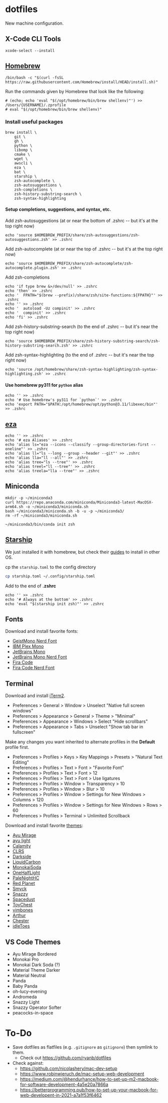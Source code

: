 # dotfiles

New machine configuration.

## X-Code CLI Tools

```shell
xcode-select --install
```

## [Homebrew](https://brew.sh/)

```shell
/bin/bash -c "$(curl -fsSL https://raw.githubusercontent.com/Homebrew/install/HEAD/install.sh)"
```

Run the commands given by Homebrew that look like the following:
```shell
# (echo; echo 'eval "$(/opt/homebrew/bin/brew shellenv)"') >> /Users/{USERNAME}/.zprofile
# eval "$(/opt/homebrew/bin/brew shellenv)"
```

### Install useful packages
```shell
brew install \
    git \
    gh \
    python \
    libomp \
    cmake \
    wget \
    awscli \
    eza \
    bat \
    starship \
    zsh-autocomplete \
    zsh-autosuggestions \
    zsh-completions \
    zsh-history-substring-search \
    zsh-syntax-highlighting
```

#### Setup completions, suggestions, and syntax, etc.

Add zsh-autosuggestions (at or near the bottom of .zshrc -- but it's at the top right now)
```shell
echo 'source $HOMEBREW_PREFIX/share/zsh-autosuggestions/zsh-autosuggestions.zsh' >> .zshrc
```

Add zsh-autocomplete (at or near the top of .zshrc -- but it's at the top right now)
```shell
echo 'source $HOMEBREW_PREFIX/share/zsh-autocomplete/zsh-autocomplete.plugin.zsh' >> .zshrc
```

Add zsh-completions
```shell
echo 'if type brew &>/dev/null' >> .zshrc
echo 'then' >> .zshrc
echo '  FPATH="$(brew --prefix)/share/zsh/site-functions:${FPATH}"' >> .zshrc
echo '' >> .zshrc
echo '  autoload -Uz compinit' >> .zshrc
echo '  compinit' >> .zshrc
echo 'fi' >> .zshrc
```

Add zsh-history-substring-search (to the end of .zshrc -- but it's near the top right now)
```shell
echo 'source $HOMEBREW_PREFIX/share/zsh-history-substring-search/zsh-history-substring-search.zsh' >> .zshrc
```

Add zsh-syntax-highlighting (to the end of .zshrc -- but it's near the top right now)
```shell
echo 'source /opt/homebrew/share/zsh-syntax-highlighting/zsh-syntax-highlighting.zsh' >> .zshrc
```

#### Use homebrew py311 for `python` alias

```shell
echo '' >> .zshrc
echo '# Use homebrew's py311 for `python`' >> .zshrc
echo 'export PATH="$PATH:/opt/homebrew/opt/python@3.11/libexec/bin"' >> .zshrc
```

## [eza](https://github.com/eza-community/eza)
```shell
echo '' >> .zshrc
echo '# eza Aliases' >> .zshrc
echo 'alias ls="eza --icons --classify --group-directories-first --oneline"' >> .zshrc
echo 'alias ll="ls --long --group --header --git"' >> .zshrc
echo 'alias lla="ll --all"' >> .zshrc
echo 'alias tree="ls --tree"' >> .zshrc
echo 'alias treel="ll --tree"' >> .zshrc
echo 'alias treela="lla --tree"' >> .zshrc
```

## Miniconda

```shell
mkdir -p ~/miniconda3
curl https://repo.anaconda.com/miniconda/Miniconda3-latest-MacOSX-arm64.sh -o ~/miniconda3/miniconda.sh
bash ~/miniconda3/miniconda.sh -b -u -p ~/miniconda3/
rm -rf ~/miniconda3/miniconda.sh

~/miniconda3/bin/conda init zsh
```

## [Starship](https://starship.rs/)

We just installed it with homebrew, but check their [guides](https://starship.rs/guide/) to install in other OS.

cp the `starship.toml` to the config directory
```sh
cp starship.toml ~/.config/starship.toml
```

Add to the end of **.zshrc**
```shell
echo '' >> .zshrc
echo '# Always at the bottom' >> .zshrc
echo 'eval "$(starship init zsh)"' >> .zshrc
```

## Fonts

Download and install favorite fonts:
* [GeistMono Nerd Font](https://github.com/ryanoasis/nerd-fonts/releases/download/v3.2.1/GeistMono.zip)
* [IBM Plex Mono](https://fonts.google.com/specimen/IBM+Plex+Mono)
* [JetBrains Mono](https://fonts.google.com/specimen/JetBrains+Mono)
* [JetBrains Mono Nerd Font](https://github.com/ryanoasis/nerd-fonts/releases/download/v3.1.1/JetBrainsMono.zip)
* [Fira Code](https://fonts.google.com/specimen/Fira+Code)
* [Fira Code Nerd Font](https://github.com/ryanoasis/nerd-fonts/releases/download/v3.1.1/FiraCode.zip)

## Terminal

Download and install [iTerm2](https://iterm2.com/).

* Preferences > General > Window > Unselect "Native full screen windows"
* Preferences > Appearance > General > Theme > "Minimal"
* Preferences > Appearance > Windows > Select "Hide scrollbars"
* Preferences > Appearance > Tabs > Unselect "Show tab bar in fullscreen"

Make any changes you want inherited to alternate profiles in the **Default** profile first.
* Preferences > Profiles > Keys > Key Mappings > Presets > "Natural Text Editing"
* Preferences > Profiles > Text > Font > "Favorite Font"
* Preferences > Profiles > Text > Font > 12
* Preferences > Profiles > Text > Font > Use ligatures
* Preferences > Profiles > Window > Transparency > 10 
* Preferences > Profiles > Window > Blur > 10
* Preferences > Profiles > Window > Settings for New Windows > Columns > 120
* Preferences > Profiles > Window > Settings for New Windows > Rows > 60
* Preferences > Profiles > Terminal > Unlimited Scrollback

Download and install favorite [themes](https://iterm2colorschemes.com/):
* [Ayu Mirage](https://raw.githubusercontent.com/mbadolato/iTerm2-Color-Schemes/master/schemes/Ayu%20Mirage.itermcolors)
* [ayu light](https://raw.githubusercontent.com/mbadolato/iTerm2-Color-Schemes/master/schemes/ayu_light.itermcolors)
* [Calamity](https://raw.githubusercontent.com/mbadolato/iTerm2-Color-Schemes/master/schemes/Calamity.itermcolors)
* [CLRS](https://raw.githubusercontent.com/mbadolato/iTerm2-Color-Schemes/master/schemes/CLRS.itermcolors)
* [Darkside](https://raw.githubusercontent.com/mbadolato/iTerm2-Color-Schemes/master/schemes/Darkside.itermcolors)
* [LiquidCarbon](https://raw.githubusercontent.com/mbadolato/iTerm2-Color-Schemes/master/schemes/LiquidCarbon.itermcolors)
* [MonokaiSoda](https://raw.githubusercontent.com/mbadolato/iTerm2-Color-Schemes/master/schemes/Monokai%20Soda.itermcolors)
* [OneHalfLight](https://raw.githubusercontent.com/mbadolato/iTerm2-Color-Schemes/master/schemes/OneHalfLight.itermcolors)
* [PaleNightHC](https://raw.githubusercontent.com/mbadolato/iTerm2-Color-Schemes/master/schemes/PaleNightHC.itermcolors)
* [Red Planet](https://raw.githubusercontent.com/mbadolato/iTerm2-Color-Schemes/master/schemes/Red%20Planet.itermcolors)
* [Smyck](https://raw.githubusercontent.com/mbadolato/iTerm2-Color-Schemes/master/schemes/Smyck.itermcolors)
* [Snazzy](https://raw.githubusercontent.com/mbadolato/iTerm2-Color-Schemes/master/schemes/Snazzy.itermcolors)
* [Spacedust](https://raw.githubusercontent.com/mbadolato/iTerm2-Color-Schemes/master/schemes/Spacedust.itermcolors)
* [ToyChest](https://raw.githubusercontent.com/mbadolato/iTerm2-Color-Schemes/master/schemes/ToyChest.itermcolors)
* [vimbones](https://raw.githubusercontent.com/mbadolato/iTerm2-Color-Schemes/master/schemes/vimbones.itermcolors)
* [Arthur](https://raw.githubusercontent.com/mbadolato/iTerm2-Color-Schemes/master/schemes/Arthur.itermcolors)
* [Chester](https://raw.githubusercontent.com/mbadolato/iTerm2-Color-Schemes/master/schemes/Chester.itermcolors)
* [idleToes](https://raw.githubusercontent.com/mbadolato/iTerm2-Color-Schemes/master/schemes/idleToes.itermcolors)

## VS Code Themes

* Ayu Mirage Bordered
* Monokai Pro
* Monokai Dark Soda (?)
* Material Theme Darker
* Material Neutral
* Panda
* Baby Panda
* oh-lucy-evening
* Andromeda
* Snazzy Light
* Snazzy Operator Softer
* peacocks-in-space

# To-Do

* Save dotfiles as flatfiles (e.g. `.gitignore` as `gitignore`) then symlink to them.
  * Check out https://github.com/ryanb/dotfiles
* Check against:
  * https://github.com/nicolashery/mac-dev-setup
  * https://www.robinwieruch.de/mac-setup-web-development
  * https://medium.com/@hendurhance/how-to-set-up-m2-macbook-for-software-development-4a5e20a7866a
  * https://betterprogramming.pub/how-to-set-up-your-macbook-for-web-developent-in-2021-a7a1f53f6462

